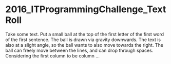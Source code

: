 # 2016_ITProgrammingChallenge_TextRoll
Take some text. Put a small ball at the top of the first letter of the first word of the first sentence. The ball is drawn via gravity downwards. The text is also at a slight angle, so the ball wants to also move towards the right. The ball can freely move between the lines, and can drop through spaces. Considering the first column to be column …
